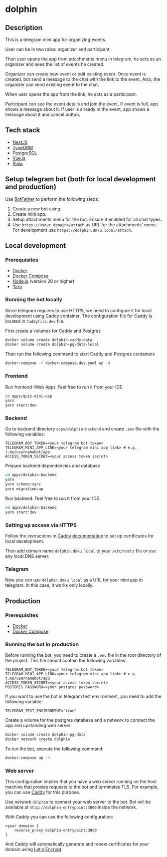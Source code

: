 # dolphin

## Description

This is a telegram mini app for organizing events.

User can be in two roles: organizer and participant.

Then user opens the app from attachments menu in telegram,
he acts as an organizer and sees the list of events he created.

Organizer can create new event or edit existing event.
Once event is created, bot send a message to the chat with the link to the event.
Also, the organizer can send existing event to the chat.

When user opens the app from the link, he acts as a participant.

Participant can see the event details and join the event.
If event is full, app shows a message about it.
If user is already in the event, app shows a message about it and cancel button.

## Tech stack

- [NestJS](https://nestjs.com/)
- [TypeORM](https://typeorm.io/)
- [PostgreSQL](https://www.postgresql.org/)
- [Vue.js](https://vuejs.org/)
- [Pinia](https://pinia.vuejs.org/)

## Setup telegram bot (both for local development and production)

Use [BotFather](https://t.me/botfather) to perform the following steps:
1. Create a new bot using.
2. Create mini app.
3. Setup attachments menu for the bot. Ensure it enabled for all chat types. 
4. Use `https://<your domain>/attach` as URL for the attachments' menu. For development use `https://dolphin.dmku.local/attach`.

## Local development

### Prerequisites

- [Docker](https://docs.docker.com/get-docker/)
- [Docker Compose](https://docs.docker.com/compose/install/)
- [Node.js](https://nodejs.org/en/download/) (version 20 or higher)
- [Yarn](https://classic.yarnpkg.com/en/docs/install/)

### Running the bot locally

Since telegram requires to use HTTPS,
we need to configure it for local development using Caddy container.
The configuration file for Caddy is located in `Caddyfile.dev` file.

First create a volumes for Caddy and Postgres
```sh
docker volume create dolphin-caddy-data
docker volume create dolphin-pg-data-local
```

Then run the following command to start Caddy and Postgres containers
```sh
docker-compose -f docker-compose.dev.yaml up -d
```

### Frontend

Run frontend (Web App). Feel free to run it from your IDE.
```sh
cd apps/quiz-mini-app
yarn
yarn start:dev
```

### Backend

Go to backend directory `apps/dolphin-backend` and create `.env` file with the following variables:
```
TELEGRAM_BOT_TOKEN=<your telegram bot token>
TELEGRAM_MINI_APP_LINK=<your telegram mini app link> # e.g. t.me/usernamebot/app
ACCESS_TOKEN_SECRET=<your access token secret>
```

Prepare backend dependencies and database
```sh
cd apps/dolphin-backend
yarn
yarn schema:sync
yarn migration:up
```

Run backend. Feel free to run it from your IDE.
```sh
cd apps/dolphin-backend
yarn start:dev
```

### Setting up access via HTTPS

Follow the instructions in [Caddy documentation](https://caddyserver.com/docs/running#local-https-with-docker)
to set up certificates for local development.

Then add domain name `dolphin.dmku.local` to your `/etc/hosts` file or use any local DNS server.

### Telegram

Now you can use `dolphin.dmku.local` as a URL for your mini app in telegram.
In this case, it works only locally.

## Production

### Prerequisites

- [Docker](https://docs.docker.com/get-docker/)
- [Docker Compose](https://docs.docker.com/compose/install/)

### Running the bot in production

Before running the bot, you need to create a `.env` file in the root directory of the project. This file should contain the following variables:
```
TELEGRAM_BOT_TOKEN=<your telegram bot token>
TELEGRAM_MINI_APP_LINK=<your telegram mini app link> # e.g. t.me/usernamebot/app
ACCESS_TOKEN_SECRET=<your access token secret>
POSTGRES_PASSWORD=<your postgres password>
```

If you want to use the bot in telegram test environment, you need to add the following variable:
```
TELEGRAM_TEST_ENVIRONMENT='true'
```

Create a volume for the postgres database and a network to connect the app and upstanding web server:
```sh
docker volume create dolphin-pg-data
docker network create dolphin
```

To run the bot, execute the following command:
```sh
docker-compose up -d
```

### Web server

This configuration implies that you have a web server running on the host machine that proxies requests to the bot and terminates TLS.
For example, you can use [Caddy](https://caddyserver.com/) for this purpose.

Use network `dolphin` to connect your web server to the bot. 
Bot will be available at `http://dolphin-entrypoint:3000` inside the network.

With Caddy you can use the following configuration:
```
<your domain> {
    reverse_proxy dolphin-entrypoint:3000
}
```

And Caddy will automatically generate and renew certificates for your domain using [Let's Encrypt](https://letsencrypt.org/).
